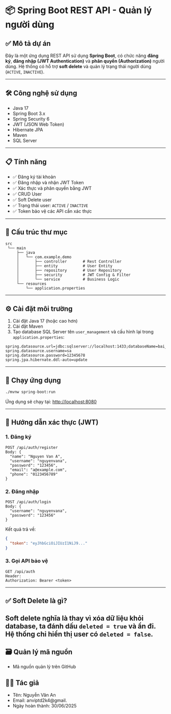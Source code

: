 # 📦 Spring Boot REST API - Quản lý người dùng

## ✅ Mô tả dự án

Đây là một ứng dụng REST API sử dụng **Spring Boot**, có chức năng **đăng ký**, **đăng nhập (JWT Authentication)** và **phân quyền (Authorization)** người dùng. Hệ thống có hỗ trợ **soft delete** và quản lý trạng thái người dùng (`ACTIVE`, `INACTIVE`).

---

## 🛠️ Công nghệ sử dụng

- Java 17
- Spring Boot 3.x
- Spring Security 6
- JWT (JSON Web Token)
- Hibernate JPA
- Maven
- SQL Server

---

## 📋 Tính năng

- ✅ Đăng ký tài khoản
- ✅ Đăng nhập và nhận JWT Token
- ✅ Xác thực và phân quyền bằng JWT
- ✅ CRUD User
- ✅ Soft Delete user
- ✅ Trạng thái user: `ACTIVE` / `INACTIVE`
- ✅ Token bảo vệ các API cần xác thực

---

## 📁 Cấu trúc thư mục

```
src
 └── main
     ├── java
     │   └── com.example.demo
     │       ├── controller       # Rest Controller
     │       ├── entity           # User Entity
     │       ├── repository       # User Repository
     │       ├── security         # JWT Config & Filter
     │       └── service          # Business Logic
     └── resources
         └── application.properties
```

---

## ⚙️ Cài đặt môi trường

1. Cài đặt Java 17 (hoặc cao hơn)
2. Cài đặt Maven
3. Tạo database SQL Server tên `user_management` và cấu hình lại trong `application.properties`:

```properties
spring.datasource.url=jdbc:sqlserver://localhost:1433;databaseName=bai_test
spring.datasource.username=sa
spring.datasource.password=12345678
spring.jpa.hibernate.ddl-auto=update
```

---

## 🚀 Chạy ứng dụng

```bash
./mvnw spring-boot:run
```

Ứng dụng sẽ chạy tại: [http://localhost:8080](http://localhost:8080)

---

## 🔐 Hướng dẫn xác thực (JWT)

### 1. Đăng ký

```
POST /api/auth/register
Body: {
  "name": "Nguyen Van A",
  "username": "nguyenvana",
  "password": "123456",
  "email": "a@example.com",
  "phone": "0123456789"
}
```

### 2. Đăng nhập

```
POST /api/auth/login
Body: {
  "username": "nguyenvana",
  "password": "123456"
}
```

Kết quả trả về:

```json
{
  "token": "eyJhbGciOiJIUzI1NiJ9..."
}
```

### 3. Gọi API bảo vệ

```http
GET /api/auth
Header:
Authorization: Bearer <token>
```

---

## ✅ Soft Delete là gì?

Soft delete nghĩa là thay vì xóa dữ liệu khỏi database, ta đánh dấu `deleted = true` và ẩn đi. Hệ thống chỉ hiển thị user có `deleted = false`.
---
## 🗃️ Quản lý mã nguồn

- Mã nguồn quản lý trên GitHub

## 👩‍💻 Tác giả

- Tên: Nguyễn Văn An
- Email: anviptd2k4@gmail.
- Ngày hoàn thành: 30/06/2025